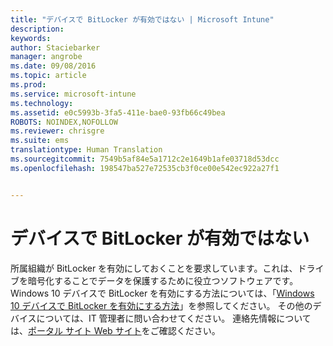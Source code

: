 ```yaml
---
title: "デバイスで BitLocker が有効ではない | Microsoft Intune"
description: 
keywords: 
author: Staciebarker
manager: angrobe
ms.date: 09/08/2016
ms.topic: article
ms.prod: 
ms.service: microsoft-intune
ms.technology: 
ms.assetid: e0c5993b-3fa5-411e-bae0-93fb66c49bea
ROBOTS: NOINDEX,NOFOLLOW
ms.reviewer: chrisgre
ms.suite: ems
translationtype: Human Translation
ms.sourcegitcommit: 7549b5af84e5a1712c2e1649b1afe03718d53dcc
ms.openlocfilehash: 198547ba527e72535cb3f0ce00e542ec922a27f1


---
```



# デバイスで BitLocker が有効ではない

所属組織が BitLocker を有効にしておくことを要求しています。これは、ドライブを暗号化することでデータを保護するために役立つソフトウェアです。 Windows 10 デバイスで BitLocker を有効にする方法については、「[Windows 10 デバイスで BitLocker を有効にする方法](https://gallery.technet.microsoft.com/How-to-turn-on-BitLocker-34294d3d)」を参照してください。 その他のデバイスについては、IT 管理者に問い合わせてください。 連絡先情報については、[ポータル サイト Web サイト](http://portal.manage.microsoft.com)をご確認ください。





<!--HONumber=Sep16_HO2-->


